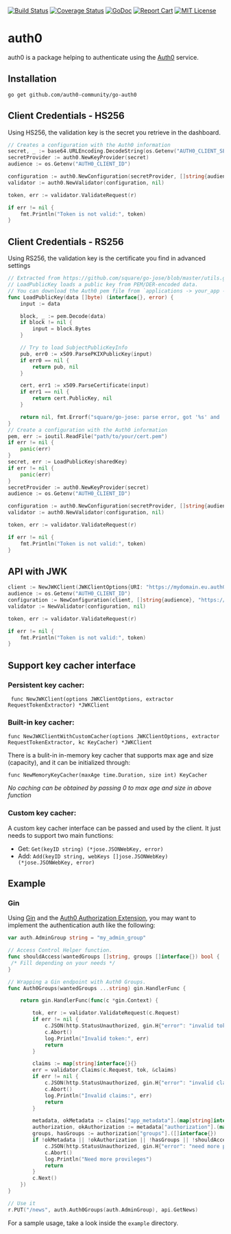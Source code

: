 [![Build Status](https://travis-ci.org/auth0-community/go-auth0.svg?branch=master)](https://travis-ci.org/auth0-community/go-auth0)
[![Coverage Status](https://coveralls.io/repos/github/auth0-community/go-auth0/badge.svg?branch=master)](https://coveralls.io/github/auth0-community/go-auth0?branch=master)
[![GoDoc](https://godoc.org/github.com/auth0-community/go-auth0?status.png)](https://godoc.org/github.com/auth0-community/go-auth0)
[![Report Cart](http://goreportcard.com/badge/auth0-community/go-auth0)](http://goreportcard.com/report/auth0-community/go-auth0)
[![MIT License](http://img.shields.io/badge/license-MIT-blue.svg?style=flat)](LICENSE)

# auth0

auth0 is a package helping to authenticate using the [Auth0](https://auth0.com) service.

## Installation

```
go get github.com/auth0-community/go-auth0
```

## Client Credentials - HS256

Using HS256, the validation key is the secret you retrieve in the dashboard.

```go
// Creates a configuration with the Auth0 information
secret, _ := base64.URLEncoding.DecodeString(os.Getenv("AUTH0_CLIENT_SECRET"))
secretProvider := auth0.NewKeyProvider(secret)
audience := os.Getenv("AUTH0_CLIENT_ID")

configuration := auth0.NewConfiguration(secretProvider, []string{audience}, "https://mydomain.eu.auth0.com/", jose.HS256)
validator := auth0.NewValidator(configuration, nil)

token, err := validator.ValidateRequest(r)

if err != nil {
    fmt.Println("Token is not valid:", token)
}
```

## Client Credentials - RS256

Using RS256, the validation key is the certificate you find in advanced settings

```go
// Extracted from https://github.com/square/go-jose/blob/master/utils.go
// LoadPublicKey loads a public key from PEM/DER-encoded data.
// You can download the Auth0 pem file from `applications -> your_app -> scroll down -> Advanced Settings -> certificates -> download`
func LoadPublicKey(data []byte) (interface{}, error) {
	input := data

	block, _ := pem.Decode(data)
	if block != nil {
		input = block.Bytes
	}

	// Try to load SubjectPublicKeyInfo
	pub, err0 := x509.ParsePKIXPublicKey(input)
	if err0 == nil {
		return pub, nil
	}

	cert, err1 := x509.ParseCertificate(input)
	if err1 == nil {
		return cert.PublicKey, nil
	}

	return nil, fmt.Errorf("square/go-jose: parse error, got '%s' and '%s'", err0, err1)
}
// Create a configuration with the Auth0 information
pem, err := ioutil.ReadFile("path/to/your/cert.pem")
if err != nil {
	panic(err)
}
secret, err := LoadPublicKey(sharedKey)
if err != nil {
	panic(err)
}
secretProvider := auth0.NewKeyProvider(secret)
audience := os.Getenv("AUTH0_CLIENT_ID")

configuration := auth0.NewConfiguration(secretProvider, []string{audience}, "https://mydomain.eu.auth0.com/", jose.RS256)
validator := auth0.NewValidator(configuration, nil)

token, err := validator.ValidateRequest(r)

if err != nil {
    fmt.Println("Token is not valid:", token)
}
```

## API with JWK

```go
client := NewJWKClient(JWKClientOptions{URI: "https://mydomain.eu.auth0.com/.well-known/jwks.json"}, nil)
audience := os.Getenv("AUTH0_CLIENT_ID")
configuration := NewConfiguration(client, []string{audience}, "https://mydomain.eu.auth0.com/", jose.RS256)
validator := NewValidator(configuration, nil)

token, err := validator.ValidateRequest(r)

if err != nil {
    fmt.Println("Token is not valid:", token)
}
```
## Support key cacher interface
### Persistent key cacher:

``` func NewJWKClient(options JWKClientOptions, extractor RequestTokenExtractor) *JWKClient```

### Built-in key cacher: 

```func NewJWKClientWithCustomCacher(options JWKClientOptions, extractor RequestTokenExtractor, kc KeyCacher) *JWKClient```

There is a bulit-in in-memory key cacher that supports max age and size (capacity), and it can be initialized through:

```func NewMemoryKeyCacher(maxAge time.Duration, size int) KeyCacher```

*No caching can be obtained by passing 0 to max age and size in above function*

### Custom key cacher: 

A custom key cacher interface can be passed and used by the client. It just needs to support two main functions: 
- Get: ```Get(keyID string) (*jose.JSONWebKey, error)```
- Add: ```Add(keyID string, webKeys []jose.JSONWebKey) (*jose.JSONWebKey, error)```

## Example

### Gin

Using [Gin](https://github.com/gin-gonic/gin) and the [Auth0 Authorization Extension](https://auth0.com/docs/extensions/authorization-extension), you
may want to implement the authentication auth like the following:

```go
var auth.AdminGroup string = "my_admin_group"

// Access Control Helper function.
func shouldAccess(wantedGroups []string, groups []interface{}) bool {
 /* Fill depending on your needs */
}

// Wrapping a Gin endpoint with Auth0 Groups.
func Auth0Groups(wantedGroups ...string) gin.HandlerFunc {

	return gin.HandlerFunc(func(c *gin.Context) {

		tok, err := validator.ValidateRequest(c.Request)
		if err != nil {
			c.JSON(http.StatusUnauthorized, gin.H{"error": "invalid token"})
			c.Abort()
			log.Println("Invalid token:", err)
			return
		}

		claims := map[string]interface{}{}
		err = validator.Claims(c.Request, tok, &claims)
		if err != nil {
			c.JSON(http.StatusUnauthorized, gin.H{"error": "invalid claims"})
			c.Abort()
			log.Println("Invalid claims:", err)
			return
		}

		metadata, okMetadata := claims["app_metadata"].(map[string]interface{})
		authorization, okAuthorization := metadata["authorization"].(map[string]interface{})
		groups, hasGroups := authorization["groups"].([]interface{})
		if !okMetadata || !okAuthorization || !hasGroups || !shouldAccess(wantedGroups, groups) {
			c.JSON(http.StatusUnauthorized, gin.H{"error": "need more privileges"})
			c.Abort()
			log.Println("Need more provileges")
			return
		}
		c.Next()
	})
}

// Use it
r.PUT("/news", auth.Auth0Groups(auth.AdminGroup), api.GetNews)
```

For a sample usage, take a look inside the `example` directory.
